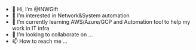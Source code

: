 - 👋 Hi, I’m @INWGift
- 👀 I’m interested in Network&System automation
- 🌱 I’m currently learning AWS/Azure/GCP and Automation tool to help my work in IT infra
- 💞️ I’m looking to collaborate on ...
- 📫 How to reach me ...

<!---
INWGift/INWGift is a ✨ special ✨ repository because its `README.md` (this file) appears on your GitHub profile.
You can click the Preview link to take a look at your changes.
--->
